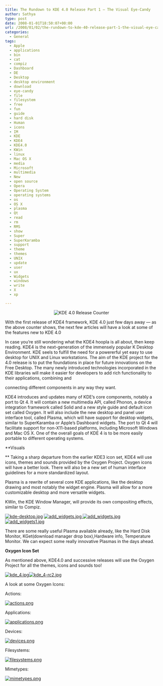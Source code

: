 ```yaml
---
title: The Rundown to KDE 4.0 Release Part 1 – The Visual Eye-Candy
author: Sathya
type: post
date: 2008-01-01T18:50:07+00:00
url: /2008/01/02/the-rundown-to-kde-40-release-part-1-the-visual-eye-candy/
categories:
  - General
tags:
  - Apple
  - applications
  - bin
  - cat
  - compiz
  - Dashboard
  - DE
  - Desktop
  - desktop environment
  - download
  - eye-candy
  - file
  - filesystem
  - free
  - fun
  - guide
  - hard disk
  - Human
  - icons
  - IM
  - KDE
  - KDE4
  - KDE4.0
  - KWin
  - linux
  - Mac OS X
  - media
  - Microsoft
  - multimedia
  - New
  - open source
  - Opera
  - Operating System
  - operating systems
  - os
  - OS X
  - plasma
  - Qt
  - read
  - rm
  - RMS
  - show
  - Super
  - SuperKaramba
  - support
  - theme
  - themes
  - UNIX
  - update
  - user
  - ux
  - Widgets
  - windows
  - write
  - X
  - xp

---
```

<p align="center">
  <img src="https://games.kde.org/new/counter/" alt="KDE 4.0 Release Counter"   />
</p>

With the first release of KDE4 framework, KDE 4.0 just few days away &#8212; as the above counter shows, the next few articles will have a look at some of the features new to KDE 4.0

In case you&#8217;re still wondering what the KDE4 hoopla is all about, then keep reading. KDE4 is the next-generation of the immensely popular K Desktop Environment. KDE seels to fulfill the need for a powererful yet easy to use desktop for UNIX and Linux workstations. The aim of the KDE project for the 4.0 release is to put the foundations in place for future innovations on the Free Desktop. The many newly introduced technologies incorporated in the KDE libraries will make it easier for developers to add rich functionality to their applications, combining and
  
connecting different components in any way they want.

KDE4 introduces and updates many of KDE&#8217;s core components, notably a port to Qt 4. It will contain a new multimedia API, called Phonon, a device integration framework called Solid and a new style guide and default icon set called Oxygen. It will also include the new desktop and panel user interface tool, called Plasma, which will have support for desktop widgets, similar to SuperKaramba or Apple’s Dashboard widgets. The port to Qt 4 will facilitate support for non-X11-based platforms, including Microsoft Windows and Mac OS X. One of the overall goals of KDE 4 is to be more easily portable to different operating systems.

<!--more-->

**Visuals
  
** Taking a sharp departure from the earlier KDE3 icon set, KDE4 will use icons, themes and sounds provided by the Oxygen Project. Oxygen icons will have a better look. There will also be a new set of human interface guidelines for a more standardized layout.

Plasma is a rewrite of several core KDE applications, like the desktop drawing and most notably the widget engine. Plasma will allow for a more customizable desktop and more versatile widgets.

KWin, the KDE Window Manager, will provide its own compositing effects, similar to Compiz.

[![kde-desktop.jpg][1]][2] [ ![add_widgets.jpg][3]][4][ ![add_widgets.jpg][3]][4][![add_widgets1.jpg][5]][6]

There are some really useful Plasma available already, like the Hard Disk Monitor, KGet(download manager drop box),Hardware info, Temperature Monitor. We can expect some really innovative Plasmas in the days ahead.

<p style="font-weight: bold">
  Oxygen Icon Set
</p>

As mentioned above, KDE4.0 and successive releases will use the Oxygen Project for all the themes, icons and sounds too!

[ ![kde_4.jpg][7]][8][![kde_4-rc2.jpg][9]][10]

A look at some Oxygen Icons:

Actions:

[![actions.png][11]][12]

Applications:

[![applications.png][13]][14]

Devices:

[![devices.png][15]][16]

Filesystems:

[![filesystems.png][17]][18]

Mimetypes:

[![mimetypes.png][19]][20]

 [1]: https://sathyasays.com/wp-content/uploads/2008/01/kde-desktop.thumbnail.jpg
 [2]: https://sathyasays.com/wp-content/uploads/2008/01/kde-desktop.jpg "kde-desktop.jpg"
 [3]: https://sathyasays.com/wp-content/uploads/2008/01/add_widgets.thumbnail.jpg
 [4]: https://sathyasays.com/wp-content/uploads/2008/01/add_widgets.jpg "add_widgets.jpg"
 [5]: https://sathyasays.com/wp-content/uploads/2008/01/add_widgets1.thumbnail.jpg
 [6]: https://sathyasays.com/wp-content/uploads/2008/01/add_widgets1.jpg "add_widgets1.jpg"
 [7]: https://sathyasays.com/wp-content/uploads/2008/01/kde_4.thumbnail.jpg
 [8]: https://sathyasays.com/wp-content/uploads/2008/01/kde_4.jpg "kde_4.jpg"
 [9]: https://sathyasays.com/wp-content/uploads/2008/01/kde_4-rc2.thumbnail.jpg
 [10]: https://sathyasays.com/wp-content/uploads/2008/01/kde_4-rc2.jpg "kde_4-rc2.jpg"
 [11]: https://sathyasays.com/wp-content/uploads/2008/01/actions.thumbnail.png
 [12]: https://sathyasays.com/wp-content/uploads/2008/01/actions.png "actions.png"
 [13]: https://sathyasays.com/wp-content/uploads/2008/01/applications.thumbnail.png
 [14]: https://sathyasays.com/wp-content/uploads/2008/01/applications.png "applications.png"
 [15]: https://sathyasays.com/wp-content/uploads/2008/01/devices.thumbnail.png
 [16]: https://sathyasays.com/wp-content/uploads/2008/01/devices.png "devices.png"
 [17]: https://sathyasays.com/wp-content/uploads/2008/01/filesystems.thumbnail.png
 [18]: https://sathyasays.com/wp-content/uploads/2008/01/filesystems.png "filesystems.png"
 [19]: https://sathyasays.com/wp-content/uploads/2008/01/mimetypes.thumbnail.png
 [20]: https://sathyasays.com/wp-content/uploads/2008/01/mimetypes.png "mimetypes.png"
